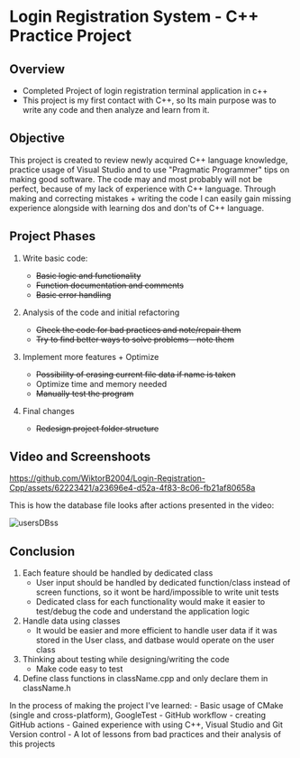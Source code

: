 # Login Registration System - C++ Practice Project

## Overview
- Completed Project of login registration terminal application in c++
- This project is my first contact with C++, so Its main purpose was to write any code and then analyze and learn from it.

## Objective
This project is created to review newly acquired C++ language knowledge, practice usage of Visual Studio and to use "Pragmatic Programmer" tips on making good software.
The code may and most probably will not be perfect, because of my lack of experience with C++ language.
Through making and correcting mistakes + writing the code I can easily gain missing experience alongside with learning dos and don'ts
of C++ language.

## Project Phases
1. Write basic code:
	- ~~Basic logic and functionality~~
	- ~~Function documentation and comments~~
	- ~~Basic error handling~~

2. Analysis of the code and initial refactoring
	- ~~Check the code for bad practices and note/repair them~~
	- ~~Try to find better ways to solve problems - note them~~

3. Implement more features + Optimize
	- ~~Possibility of erasing current file data if name is taken~~
	- Optimize time and memory needed
	- ~~Manually test the program~~

4. Final changes
	- ~~Redesign project folder structure~~

## Video and Screenshoots

https://github.com/WiktorB2004/Login-Registration-Cpp/assets/62223421/a23696e4-d52a-4f83-8c06-fb21af80658a

This is how the database file looks after actions presented in the video:

![usersDBss](https://github.com/WiktorB2004/Login-Registration-Cpp/assets/62223421/884540ec-2bbd-40f7-8430-8aa50e676ab1)

## Conclusion

1. Each feature should be handled by dedicated class
	- User input should be handled by dedicated function/class instead of screen functions, so it wont be hard/impossible to write unit tests
	- Dedicated class for each functionality would make it easier to test/debug the code and understand the application logic
2. Handle data using classes
	- It would be easier and more efficient to handle user data if it was stored in the User class, and datbase would operate on the user class
3. Thinking about testing while designing/writing the code
	- Make code easy to test
4. Define class functions in className.cpp and only declare them in className.h

In the process of making the project I've learned:
	- Basic usage of CMake (single and cross-platform), GoogleTest
	- GitHub workflow - creating GitHub actions
	- Gained experience with using C++, Visual Studio and Git Version control
 	- A lot of lessons from bad practices and their analysis of this projects

